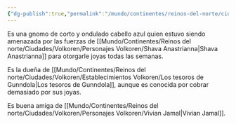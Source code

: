 ```yaml
---
{"dg-publish":true,"permalink":"/mundo/continentes/reinos-del-norte/ciudades/volkoren/personajes-volkoren/gunndola-atlax/"}
---
```


Es una gnomo de corto y ondulado cabello azul quien estuvo siendo amenazada por las fuerzas de [[Mundo/Continentes/Reinos del norte/Ciudades/Volkoren/Personajes Volkoren/Shava Anastrianna\|Shava Anastrianna]] para otorgarle joyas todas las semanas. 

Es la dueña de [[Mundo/Continentes/Reinos del norte/Ciudades/Volkoren/Establecimientos Volkoren/Los tesoros de Gunndola\|Los tesoros de Gunndola]], aunque es conocida por cobrar demasiado por sus joyas. 

Es buena amiga de [[Mundo/Continentes/Reinos del norte/Ciudades/Volkoren/Personajes Volkoren/Vivian Jamal\|Vivian Jamal]]. 